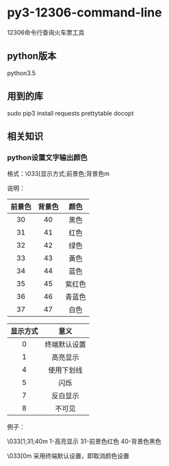 # py3-12306-command-line
12306命令行查询火车票工具

## python版本

python3.5

## 用到的库

sudo pip3 install requests prettytable docopt

## 相关知识

### python设置文字输出颜色

 格式：\033[显示方式;前景色;背景色m

说明：

| 前景色  |    背景色    |  颜色 |
| :-----:|  :------:   | :-----: |
| 30     |  40        |  黑色    | 
| 31     |  41        |  红色  |
| 32     |  42        |  绿色  |
| 33     |  43        |  黃色  |
| 34     |  44        |  蓝色  |
| 35     |  45        |  紫红色|
| 36     |  46        |  青蓝色|
| 37     |  47        |  白色  |

|显示方式 | 意义         |
| :-----:|  :------:   |
|0       | 终端默认设置  |
|1       | 高亮显示      |
|4       | 使用下划线    |
|5       | 闪烁         |
|7       | 反白显示      |
|8       | 不可见        |

例子：

\033[1;31;40m    1-高亮显示 31-前景色红色  40-背景色黑色

\033[0m          采用终端默认设置，即取消颜色设置


